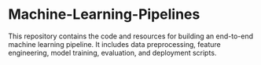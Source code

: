 # Machine-Learning-Pipelines
This repository contains the code and resources for building an end-to-end machine learning pipeline. It includes data preprocessing, feature engineering, model training, evaluation, and deployment scripts.
